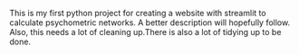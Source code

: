 This is my first python project for creating a website with streamlit to calculate psychometric networks. A better description will hopefully follow. Also, this needs a lot of cleaning up.There is also a lot of tidying up to be done.
